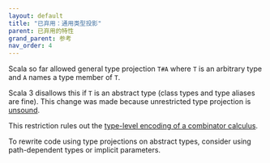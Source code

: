 ```yaml
---
layout: default
title: "已弃用：通用类型投影"
parent: 已弃用的特性
grand_parent: 参考
nav_order: 4
---
```


Scala so far allowed general type projection `T#A` where `T` is an arbitrary type
and `A` names a type member of `T`.

Scala 3 disallows this if `T` is an abstract type (class types and type aliases
are fine). This change was made because unrestricted type projection
is [unsound](https://github.com/lampepfl/dotty/issues/1050).

This restriction rules out the [type-level encoding of a combinator
calculus](https://michid.wordpress.com/2010/01/29/scala-type-level-encoding-of-the-ski-calculus/).

To rewrite code using type projections on abstract types, consider using
path-dependent types or implicit parameters.
